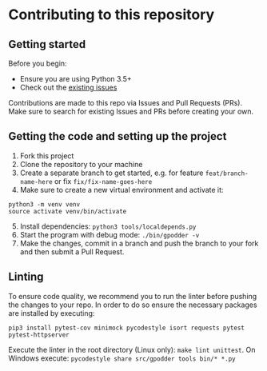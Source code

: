# Contributing to this repository <!-- omit in toc -->

## Getting started <!-- omit in toc -->

Before you begin:
- Ensure you are using Python 3.5+
- Check out the [existing issues](https://github.com/gpodder/gpodder/issues)

Contributions are made to this repo via Issues and Pull Requests (PRs). Make sure to search for existing Issues and PRs before creating your own.


## Getting the code and setting up the project
1. Fork this project
2. Clone the repository to your machine
3. Create a separate branch to get started, e.g. for feature `feat/branch-name-here` or fix `fix/fix-name-goes-here`
4. Make sure to create a new virtual environment and activate it:
```shell
python3 -m venv venv
source activate venv/bin/activate
```
5. Install dependencies: `python3 tools/localdepends.py`
6. Start the program with debug mode: `./bin/gpodder -v`
7. Make the changes, commit in a branch and push the branch to your fork and then submit a Pull Request.

## Linting
To ensure code quality, we recommend you to run the linter before pushing the changes to your repo. In order to do so ensure the necessary packages are installed by executing:
```shell
pip3 install pytest-cov minimock pycodestyle isort requests pytest pytest-httpserver
```
Execute the linter in the root directory (Linux only): `make lint unittest`. On Windows execute: `pycodestyle share src/gpodder tools bin/* *.py`